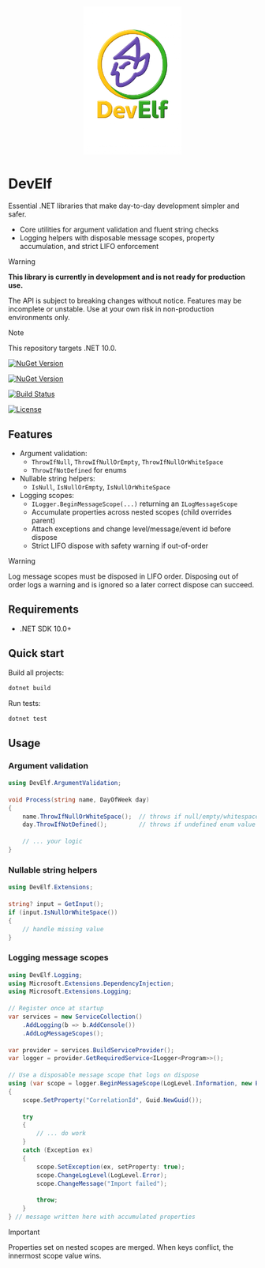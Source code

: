 <p align="center">
  <picture>
    <img src="./assets/Logo.png" alt="DevElf logo" width="200" />
  </picture>
</p>

# DevElf

Essential .NET libraries that make day-to-day development simpler and safer.

- Core utilities for argument validation and fluent string checks
- Logging helpers with disposable message scopes, property accumulation, and strict LIFO enforcement

> [!WARNING]
> **This library is currently in development and is not ready for production use.**
> 
> The API is subject to breaking changes without notice. Features may be incomplete or unstable.
> Use at your own risk in non-production environments only.

> [!NOTE]
> This repository targets .NET 10.0.

[![NuGet Version](https://img.shields.io/nuget/v/DevElf.svg?style=flat-square)](https://www.nuget.org/packages/DevElf/)

[![NuGet Version](https://img.shields.io/nuget/v/DevElf.Logging.svg?style=flat-square)](https://www.nuget.org/packages/DevElf.Logging/)

[![Build Status](https://github.com/jlbarreda/DevElf/actions/workflows/ci-cd.yml/badge.svg)](https://github.com/jlbarreda/DevElf/actions/workflows/ci-cd.yml)

[![License](https://img.shields.io/github/license/jlbarreda/DevElf.svg?style=flat-square)](https://github.com/jlbarreda/DevElf/blob/main/LICENSE)

## Features

- Argument validation:
  - `ThrowIfNull`, `ThrowIfNullOrEmpty`, `ThrowIfNullOrWhiteSpace`
  - `ThrowIfNotDefined` for enums
- Nullable string helpers:
  - `IsNull`, `IsNullOrEmpty`, `IsNullOrWhiteSpace`
- Logging scopes:
  - `ILogger.BeginMessageScope(...)` returning an `ILogMessageScope`
  - Accumulate properties across nested scopes (child overrides parent)
  - Attach exceptions and change level/message/event id before dispose
  - Strict LIFO dispose with safety warning if out-of-order

> [!WARNING]
> Log message scopes must be disposed in LIFO order. Disposing out of order logs a warning and is ignored
> so a later correct dispose can succeed.

## Requirements

- .NET SDK 10.0+

## Quick start

Build all projects:

```bash
dotnet build
```

Run tests:

```bash
dotnet test
```

## Usage

### Argument validation

```csharp
using DevElf.ArgumentValidation;

void Process(string name, DayOfWeek day)
{
    name.ThrowIfNullOrWhiteSpace();  // throws if null/empty/whitespace
    day.ThrowIfNotDefined();         // throws if undefined enum value

    // ... your logic
}
```

### Nullable string helpers

```csharp
using DevElf.Extensions;

string? input = GetInput();
if (input.IsNullOrWhiteSpace())
{
    // handle missing value
}
```

### Logging message scopes

```csharp
using DevElf.Logging;
using Microsoft.Extensions.DependencyInjection;
using Microsoft.Extensions.Logging;

// Register once at startup
var services = new ServiceCollection()
    .AddLogging(b => b.AddConsole())
    .AddLogMessageScopes();

var provider = services.BuildServiceProvider();
var logger = provider.GetRequiredService<ILogger<Program>>();

// Use a disposable message scope that logs on dispose
using (var scope = logger.BeginMessageScope(LogLevel.Information, new EventId(1001, "Import"), "Import completed"))
{
    scope.SetProperty("CorrelationId", Guid.NewGuid());

    try
    {
        // ... do work
    }
    catch (Exception ex)
    {
        scope.SetException(ex, setProperty: true);
        scope.ChangeLogLevel(LogLevel.Error);
        scope.ChangeMessage("Import failed");

        throw;
    }
} // message written here with accumulated properties
```

> [!IMPORTANT]
> Properties set on nested scopes are merged. When keys conflict, the innermost scope value wins.
